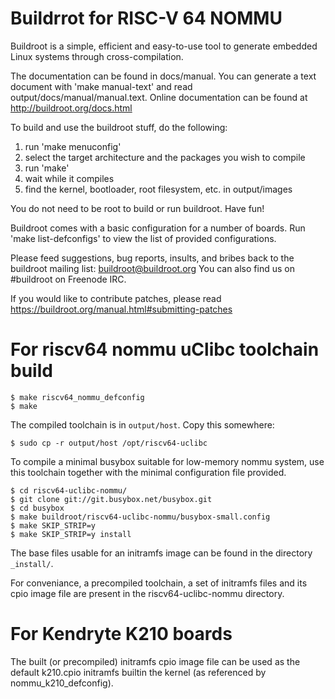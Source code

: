 Buildrrot for RISC-V 64 NOMMU
=============================

Buildroot is a simple, efficient and easy-to-use tool to generate embedded
Linux systems through cross-compilation.

The documentation can be found in docs/manual. You can generate a text
document with 'make manual-text' and read output/docs/manual/manual.text.
Online documentation can be found at http://buildroot.org/docs.html

To build and use the buildroot stuff, do the following:

1) run 'make menuconfig'
2) select the target architecture and the packages you wish to compile
3) run 'make'
4) wait while it compiles
5) find the kernel, bootloader, root filesystem, etc. in output/images

You do not need to be root to build or run buildroot.  Have fun!

Buildroot comes with a basic configuration for a number of boards. Run
'make list-defconfigs' to view the list of provided configurations.

Please feed suggestions, bug reports, insults, and bribes back to the
buildroot mailing list: buildroot@buildroot.org
You can also find us on #buildroot on Freenode IRC.

If you would like to contribute patches, please read
https://buildroot.org/manual.html#submitting-patches

For riscv64 nommu uClibc toolchain build
========================================

```
$ make riscv64_nommu_defconfig
$ make
```

The compiled toolchain is in `output/host`. Copy this somewhere:

```
$ sudo cp -r output/host /opt/riscv64-uclibc
```

To compile a minimal busybox suitable for low-memory nommu system, use this
toolchain together with the minimal configuration file provided.

```
$ cd riscv64-uclibc-nommu/
$ git clone git://git.busybox.net/busybox.git
$ cd busybox
$ make buildroot/riscv64-uclibc-nommu/busybox-small.config
$ make SKIP_STRIP=y
$ make SKIP_STRIP=y install
```

The base files usable for an initramfs image can be found in the directory
`_install/`.

For conveniance, a precompiled toolchain, a set of initramfs files and its cpio
image file are present in the riscv64-uclibc-nommu directory.

For Kendryte K210 boards
========================

The built (or precompiled) initramfs cpio image file can be used as the default
k210.cpio initramfs builtin the kernel (as referenced by nommu_k210_defconfig).

